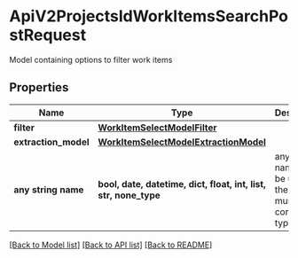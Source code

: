 # ApiV2ProjectsIdWorkItemsSearchPostRequest

Model containing options to filter work items

## Properties
Name | Type | Description | Notes
------------ | ------------- | ------------- | -------------
**filter** | [**WorkItemSelectModelFilter**](WorkItemSelectModelFilter.md) |  | [optional] 
**extraction_model** | [**WorkItemSelectModelExtractionModel**](WorkItemSelectModelExtractionModel.md) |  | [optional] 
**any string name** | **bool, date, datetime, dict, float, int, list, str, none_type** | any string name can be used but the value must be the correct type | [optional]

[[Back to Model list]](../README.md#documentation-for-models) [[Back to API list]](../README.md#documentation-for-api-endpoints) [[Back to README]](../README.md)


